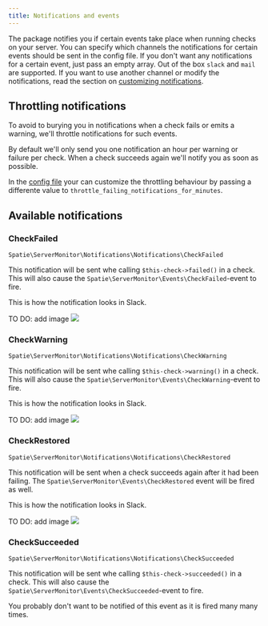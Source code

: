 ```yaml
---
title: Notifications and events
---
```


The package notifies you if certain events take place when running checks on your server. You can specify which channels the notifications for certain events should be sent in the config file. If you don't want any notifications for a certain event, just pass an empty array. Out of the box `slack` and `mail` are supported. If you want to use another channel or modify the notifications, read the section on [customizing notifications](https://docs.spatie.be/laravel-uptime-monitor/v1/advanced-usage/customizing-notifications).

## Throttling notifications

To avoid to burying you in notifications when a check fails or emits a warning, we'll throttle notifications for such events.

By default we'll only send you one notification an hour per warning or failure per check. When a check succeeds again we'll notify you as soon as possible.

In the [config file](https://docs.spatie.be/laravel-server-monitor/v1/installation-and-setup) your can customize the throttling behaviour by passing a differente value to `throttle_failing_notifications_for_minutes`.

## Available notifications

### CheckFailed

`Spatie\ServerMonitor\Notifications\Notifications\CheckFailed`

This notification will be sent whe calling `$this-check->failed()` in a check. This will also cause the `Spatie\ServerMonitor\Events\CheckFailed`-event to fire.

This is how the notification looks in Slack.

TO DO: add image
<img src="/images/server-monitor/check-failed.jpg" />

### CheckWarning

`Spatie\ServerMonitor\Notifications\Notifications\CheckWarning`

This notification will be sent whe calling `$this-check->warning()` in a check. This will also cause the `Spatie\ServerMonitor\Events\CheckWarning`-event to fire.

This is how the notification looks in Slack.

TO DO: add image
<img src="/images/server-monitor/check-warning.jpg" />


### CheckRestored

`Spatie\ServerMonitor\Notifications\Notifications\CheckRestored`

This notification will be sent when a check succeeds again after it had been failing. The 
`Spatie\ServerMonitor\Events\CheckRestored` event will be fired as well.

This is how the notification looks in Slack.

TO DO: add image
<img src="/images/server-monitor/check-restored.jpg" />

### CheckSucceeded

`Spatie\ServerMonitor\Notifications\Notifications\CheckSucceeded`

This notification will be sent whe calling `$this-check->succeeded()` in a check. This will also cause the `Spatie\ServerMonitor\Events\CheckSucceeded`-event to fire.

You probably don't want to be notified of this event as it is fired many many times. 
